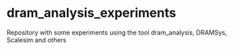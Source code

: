 # dram_analysis_experiments
Repository with some experiments using the tool dram_analysis, DRAMSys, Scalesim and others
